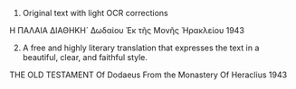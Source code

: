 1. Original text with light OCR corrections

Η
ΠΑΛΑΙΑ ΔΙΑΘΗΚΗ´
Δωδαίου
Ἐκ τῆς Μονῆς
Ἡρακλείου
1943

2. A free and highly literary translation that expresses the text in a beautiful, clear, and faithful style.

THE OLD TESTAMENT
Of Dodaeus
From the Monastery
Of Heraclius
1943